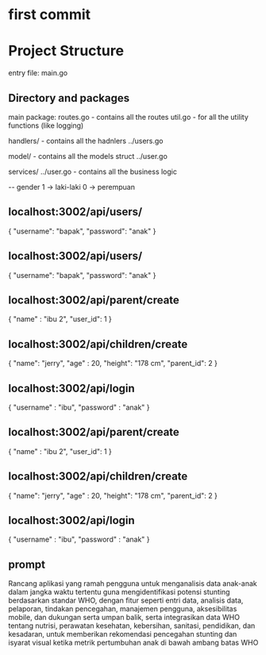 # first commit

# Project Structure

entry file: main.go

## Directory and packages
main package:
  routes.go - contains all the routes
  util.go - for all the utility functions (like logging)

handlers/ - contains all the hadnlers
  ../users.go

model/ - contains all the models struct
  ../user.go

services/
  ../user.go - contains all the business logic 

-- gender
1 -> laki-laki
0 -> perempuan

localhost:3002/api/users/
--
{
"username": "bapak",
"password": "anak"
}

localhost:3002/api/users/
--
{
"username": "bapak",
"password": "anak"
}



localhost:3002/api/parent/create
--
{
"name" : "ibu 2",
"user_id": 1
}

localhost:3002/api/children/create
--
{
"name": "jerry",
"age" : 20,
"height": "178 cm",
"parent_id": 2
}

localhost:3002/api/login
--
{
"username" : "ibu",
"password" : "anak"
}


localhost:3002/api/parent/create
--
{
"name" : "ibu 2",
"user_id": 1
}

localhost:3002/api/children/create
--
{
"name": "jerry",
"age" : 20,
"height": "178 cm",
"parent_id": 2
}

localhost:3002/api/login
--
{
"username" : "ibu",
"password" : "anak"
}


prompt
-- 
Rancang aplikasi yang ramah pengguna untuk menganalisis data anak-anak dalam jangka waktu tertentu guna mengidentifikasi potensi stunting berdasarkan standar WHO, dengan fitur seperti entri data, analisis data, pelaporan, tindakan pencegahan, manajemen pengguna, aksesibilitas mobile, dan dukungan serta umpan balik, serta integrasikan data WHO tentang nutrisi, perawatan kesehatan, kebersihan, sanitasi, pendidikan, dan kesadaran, untuk memberikan rekomendasi pencegahan stunting dan isyarat visual ketika metrik pertumbuhan anak di bawah ambang batas WHO

